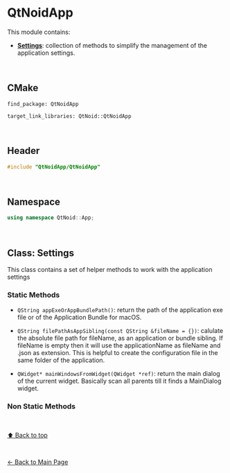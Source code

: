 # QtNoidApp
This module contains:
- [**Settings**](#class-settings): collection of methods to simplify the management of the application
settings.



&nbsp;

## CMake
```
find_package: QtNoidApp

target_link_libraries: QtNoid::QtNoidApp
```

&nbsp;

## Header

```cpp
#include "QtNoidApp/QtNoidApp"
```

&nbsp;

## Namespace

```cpp
using namespace QtNoid::App;
```

&nbsp;

## Class: Settings
This class contains a set of helper methods to work with the application settings


### Static Methods

- `QString appExeOrAppBundlePath()`: return the path of the application exe file 
or of the Application Bundle for macOS.

- `QString filePathAsAppSibling(const QString &fileName = {})`: calulate the absolute
file path for fileName, as an application or bundle sibling. If fileName is empty
then it will use the applicationName as fileName and .json as extension.
This is helpful to create the configuration file in the same folder of the 
application. 

- `QWidget* mainWindowsFromWidget(QWidget *ref)`: return the main dialog of the 
current widget. Basically scan all parents till it finds a MainDialog widget.


### Non Static Methods

&nbsp;

[⬆ Back to top](#qtnoidsapp)

&nbsp;


[← Back to Main Page](./../README.md)

